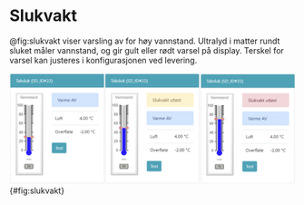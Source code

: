 # Slukvakt

@fig:slukvakt viser varsling av for høy vannstand. Ultralyd i matter rundt sluket måler vannstand, og gir gult eller rødt varsel på display. Terskel for varsel kan justeres i konfigurasjonen ved levering.

![Slukvakt](slukvakt.png){#fig:slukvakt}